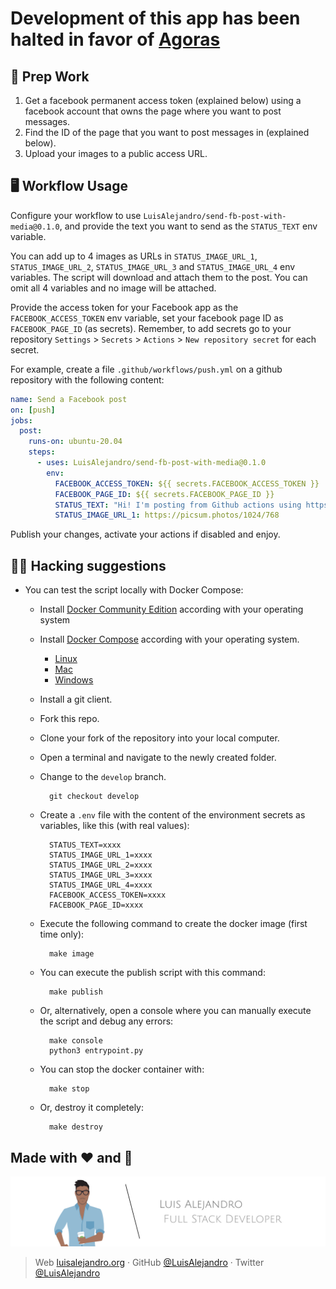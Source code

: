 # Development of this app has been halted in favor of [Agoras](https://github.com/LuisAlejandro/agoras)

## 🎒 Prep Work

1. Get a facebook permanent access token (explained below) using a facebook account that owns the page where you want to post messages.
2. Find the ID of the page that you want to post messages in (explained below).
2. Upload your images to a public access URL.

## 🖥 Workflow Usage

Configure your workflow to use `LuisAlejandro/send-fb-post-with-media@0.1.0`,
and provide the text you want to send as the `STATUS_TEXT` env variable.

You can add up to 4 images as URLs in `STATUS_IMAGE_URL_1`,
`STATUS_IMAGE_URL_2`, `STATUS_IMAGE_URL_3` and `STATUS_IMAGE_URL_4`
env variables. The script will download and attach them to the post.
You can omit all 4 variables and no image will be attached.

Provide the access token for your Facebook app as the
`FACEBOOK_ACCESS_TOKEN` env variable, set your facebook page ID as
`FACEBOOK_PAGE_ID` (as secrets). Remember, to add secrets go to your repository
`Settings` > `Secrets` > `Actions` > `New repository secret`
for each secret.

For example, create a file `.github/workflows/push.yml` on
a github repository with the following content:

```yml
name: Send a Facebook post
on: [push]
jobs:
  post:
    runs-on: ubuntu-20.04
    steps:
      - uses: LuisAlejandro/send-fb-post-with-media@0.1.0
        env:
          FACEBOOK_ACCESS_TOKEN: ${{ secrets.FACEBOOK_ACCESS_TOKEN }}
          FACEBOOK_PAGE_ID: ${{ secrets.FACEBOOK_PAGE_ID }}
          STATUS_TEXT: "Hi! I'm posting from Github actions using https://github.com/LuisAlejandro/send-fb-post-with-media"
          STATUS_IMAGE_URL_1: https://picsum.photos/1024/768
```

Publish your changes, activate your actions if disabled and enjoy.

## 🕵🏾 Hacking suggestions

- You can test the script locally with Docker Compose:

  * Install [Docker Community Edition](https://docs.docker.com/install/#supported-platforms) according with your operating system
  * Install [Docker Compose](https://docs.docker.com/compose/install/) according with your operating system.

      - [Linux](https://docs.docker.com/compose/install/#install-compose-on-linux-systems)
      - [Mac](https://docs.docker.com/compose/install/#install-compose-on-macos)
      - [Windows](https://docs.docker.com/compose/install/#install-compose-on-windows-desktop-systems)

  * Install a git client.
  * Fork this repo.
  * Clone your fork of the repository into your local computer.
  * Open a terminal and navigate to the newly created folder.
  * Change to the `develop` branch.

          git checkout develop

  * Create a `.env` file with the content of the environment secrets as variables, like this (with real values):

          STATUS_TEXT=xxxx
          STATUS_IMAGE_URL_1=xxxx
          STATUS_IMAGE_URL_2=xxxx
          STATUS_IMAGE_URL_3=xxxx
          STATUS_IMAGE_URL_4=xxxx
          FACEBOOK_ACCESS_TOKEN=xxxx
          FACEBOOK_PAGE_ID=xxxx

  * Execute the following command to create the docker image (first time only):

          make image

  * You can execute the publish script with this command:

          make publish

  * Or, alternatively, open a console where you can manually execute the script and debug any errors:

          make console
          python3 entrypoint.py

  * You can stop the docker container with:
  
          make stop

  * Or, destroy it completely:
  
          make destroy
  

## Made with :heart: and :hamburger:

![Banner](https://github.com/LuisAlejandro/send-fb-post-with-media/blob/develop/branding/author-banner.svg)

> Web [luisalejandro.org](http://luisalejandro.org/) · GitHub [@LuisAlejandro](https://github.com/LuisAlejandro) · Twitter [@LuisAlejandro](https://twitter.com/LuisAlejandro)
